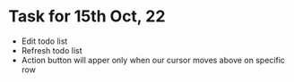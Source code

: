 # Task for 15th Oct, 22

- Edit todo list
- Refresh todo list
- Action button will apper only when our cursor moves above on specific row
